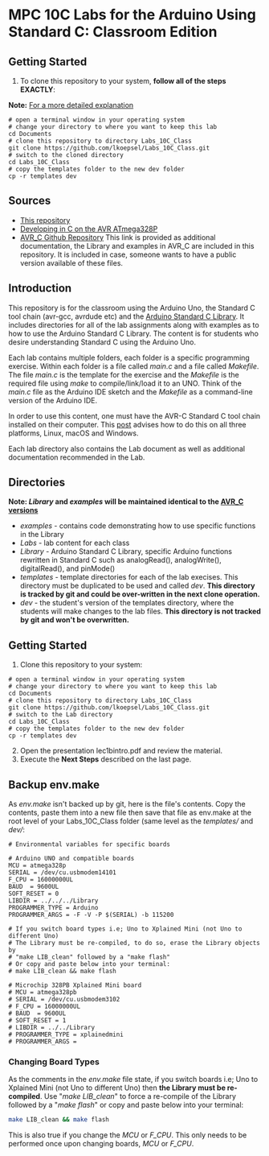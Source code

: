 # MPC 10C Labs for the Arduino Using Standard C: Classroom Edition
## Getting Started
1. To clone this repository to your system, **follow all of the steps EXACTLY**:

**Note:** [For a more detailed explanation](https://www.wellys.com/posts/avr_c_git/)
```
# open a terminal window in your operating system
# change your directory to where you want to keep this lab
cd Documents
# clone this repository to directory Labs_10C_Class
git clone https://github.com/lkoepsel/Labs_10C_Class.git
# switch to the cloned directory
cd Labs_10C_Class
# copy the templates folder to the new dev folder
cp -r templates dev
```

## Sources
* [This repository](https://github.com/lkoepsel/Labs_10C_Class)
* [Developing in C on the AVR ATmega328P](https://www.wellys.com/posts/courses_avr_c/)
* [AVR_C Github Repository](https://github.com/lkoepsel/AVR_C) This link is provided as additional documentation, the Library and examples in AVR_C are included in this repository. It is included in case, someone wants to have a public version available of these files.
## Introduction
This repository is for the classroom using the Arduino Uno, the Standard C tool chain (avr-gcc, avrdude etc) and the [Arduino Standard C Library](https://github.com/lkoepsel/AVR_C). It includes directories for all of the lab assignments along with examples as to how to use the Arduino Standard C Library. The content is for students who desire understanding Standard C using the Arduino Uno.

Each lab contains multiple folders, each folder is a specific programming exercise. Within each folder is a file called *main.c* and a file called *Makefile*. The file *main.c* is the template for the exercise and the *Makefile* is the required file using *make* to compile/link/load it to an UNO. Think of the *main.c* file as the Arduino IDE sketch and the *Makefile* as a command-line version of the Arduino IDE.

In order to use this content, one must have the AVR-C Standard C tool chain installed on their computer. This [post](https://wellys.com/posts/avr_c_setup/) advises how to do this on all three platforms, Linux, macOS and Windows. 

Each lab directory also contains the Lab document as well as additional documentation recommended in the Lab.

## Directories
**Note: *Library* and *examples* will be maintained identical to the [AVR_C versions](https://github.com/lkoepsel/AVR_C)**

* *examples* - contains code demonstrating how to use specific functions in the Library
* *Labs* - lab content for each class
* *Library* - Arduino Standard C Library, specific Arduino functions rewritten in Standard C such as analogRead(), analogWrite(), digitalRead(), and pinMode()
* *templates* - template directories for each of the lab execises. This directory must be duplicated to be used and called *dev*. **This directory is tracked by git and could be over-written in the next clone operation.**
* *dev* - the student's version of the templates directory, where the students will make changes to the lab files. **This directory is not tracked by git and won't be overwritten.**

## Getting Started
1. Clone this repository to your system:
```
# open a terminal window in your operating system
# change your directory to where you want to keep this lab
cd Documents
# clone this repository to directory Labs_10C_Class
git clone https://github.com/lkoepsel/Labs_10C_Class.git
# switch to the Lab directory
cd Labs_10C_Class
# copy the templates folder to the new dev folder
cp -r templates dev
```
2. Open the presentation lec1bintro.pdf and review the material.
3. Execute the **Next Steps** described on the last page.

## Backup env.make
As *env.make* isn't backed up by git, here is the file's contents. Copy the contents, paste them into a new file then save that file as env.make at the root level of your Labs_10C_Class folder (same level as the *templates/* and *dev/*:
```make
# Environmental variables for specific boards

# Arduino UNO and compatible boards
MCU = atmega328p
SERIAL = /dev/cu.usbmodem14101
F_CPU = 16000000UL  
BAUD  = 9600UL
SOFT_RESET = 0
LIBDIR = ../../../Library
PROGRAMMER_TYPE = Arduino
PROGRAMMER_ARGS = -F -V -P $(SERIAL) -b 115200

# If you switch board types i.e; Uno to Xplained Mini (not Uno to different Uno)
# The Library must be re-compiled, to do so, erase the Library objects by
# "make LIB_clean" followed by a "make flash"
# Or copy and paste below into your terminal:
# make LIB_clean && make flash

# Microchip 328PB Xplained Mini board
# MCU = atmega328pb
# SERIAL = /dev/cu.usbmodem3102
# F_CPU = 16000000UL  
# BAUD  = 9600UL
# SOFT_RESET = 1
# LIBDIR = ../../Library
# PROGRAMMER_TYPE = xplainedmini
# PROGRAMMER_ARGS = 
```

### Changing Board Types
As the comments in the *env.make* file state, if you switch boards i.e; Uno to Xplained Mini (not Uno to different Uno) then **the Library must be re-compiled**.
Use "*make LIB_clean*" to force a re-compile of the Library followed by a "*make flash*" or copy and paste below into your terminal:
```bash
make LIB_clean && make flash
```
This is also true if you change the *MCU* or *F_CPU*. This only needs to be performed once upon changing boards, *MCU* or *F_CPU*. 
